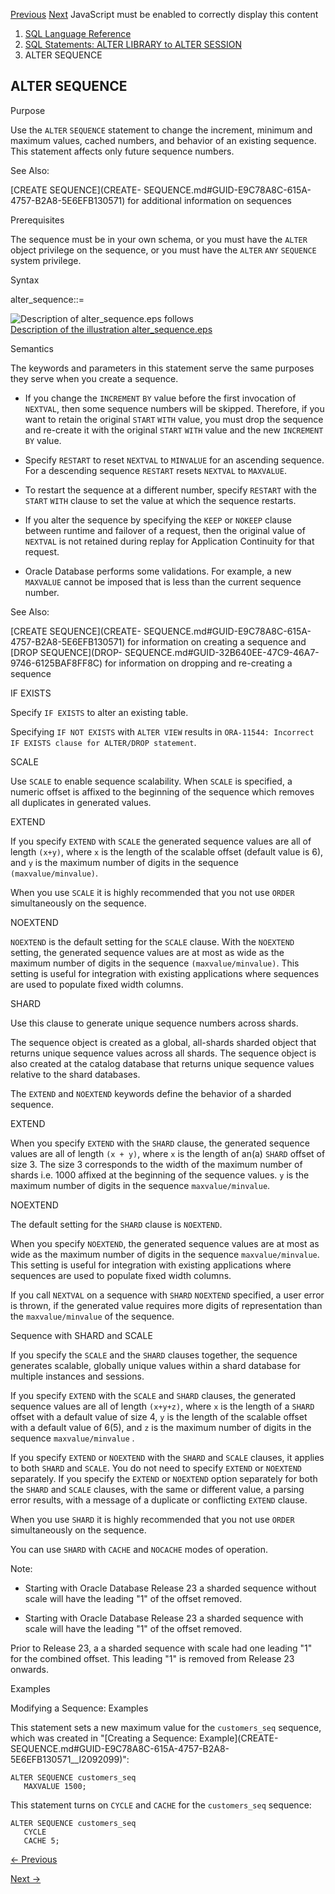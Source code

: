 [Previous](ALTER-ROLLBACK-SEGMENT.md) [Next](ALTER-SESSION.md) JavaScript
must be enabled to correctly display this content

  1. [SQL Language Reference ](index.md)
  2. [ SQL Statements: ALTER LIBRARY to ALTER SESSION](SQL-Statements-ALTER-LIBRARY-to-ALTER-SESSION.md)
  3. ALTER SEQUENCE 

## ALTER SEQUENCE

Purpose

Use the `ALTER` `SEQUENCE` statement to change the increment, minimum and
maximum values, cached numbers, and behavior of an existing sequence. This
statement affects only future sequence numbers.

See Also:

[CREATE SEQUENCE](CREATE-
SEQUENCE.md#GUID-E9C78A8C-615A-4757-B2A8-5E6EFB130571) for additional
information on sequences

Prerequisites

The sequence must be in your own schema, or you must have the `ALTER` object
privilege on the sequence, or you must have the `ALTER` `ANY` `SEQUENCE`
system privilege.

Syntax

alter_sequence::=

![Description of alter_sequence.eps
follows](https://docs.oracle.com/en/database/oracle/oracle-database/23/sqlrf/img/alter_sequence.gif)  
[Description of the illustration
alter_sequence.eps](img_text/alter_sequence.md)

Semantics

The keywords and parameters in this statement serve the same purposes they
serve when you create a sequence.

  * If you change the `INCREMENT` `BY` value before the first invocation of `NEXTVAL`, then some sequence numbers will be skipped. Therefore, if you want to retain the original `START` `WITH` value, you must drop the sequence and re-create it with the original `START` `WITH` value and the new `INCREMENT` `BY` value. 

  * Specify `RESTART` to reset `NEXTVAL` to `MINVALUE` for an ascending sequence. For a descending sequence `RESTART` resets `NEXTVAL` to `MAXVALUE`. 

  * To restart the sequence at a different number, specify `RESTART` with the `START` `WITH` clause to set the value at which the sequence restarts. 

  * If you alter the sequence by specifying the `KEEP` or `NOKEEP` clause between runtime and failover of a request, then the original value of `NEXTVAL` is not retained during replay for Application Continuity for that request. 

  * Oracle Database performs some validations. For example, a new `MAXVALUE` cannot be imposed that is less than the current sequence number. 

See Also:

[CREATE SEQUENCE](CREATE-
SEQUENCE.md#GUID-E9C78A8C-615A-4757-B2A8-5E6EFB130571) for information on
creating a sequence and [DROP SEQUENCE](DROP-
SEQUENCE.md#GUID-32B640EE-47C9-46A7-9746-6125BAF8FF8C) for information on
dropping and re-creating a sequence

IF EXISTS

Specify `IF EXISTS` to alter an existing table.

Specifying `IF NOT EXISTS` with `ALTER VIEW` results in `ORA-11544: Incorrect
IF EXISTS clause for ALTER/DROP statement`.

SCALE

Use `SCALE` to enable sequence scalability. When `SCALE` is specified, a
numeric offset is affixed to the beginning of the sequence which removes all
duplicates in generated values.

EXTEND

If you specify `EXTEND` with `SCALE` the generated sequence values are all of
length `(x+y)`, where `x` is the length of the scalable offset (default value
is 6), and `y` is the maximum number of digits in the sequence
`(maxvalue/minvalue)`.

When you use `SCALE` it is highly recommended that you not use `ORDER`
simultaneously on the sequence.

NOEXTEND

`NOEXTEND` is the default setting for the `SCALE` clause. With the `NOEXTEND`
setting, the generated sequence values are at most as wide as the maximum
number of digits in the sequence `(maxvalue/minvalue)`. This setting is useful
for integration with existing applications where sequences are used to
populate fixed width columns.

SHARD

Use this clause to generate unique sequence numbers across shards.

The sequence object is created as a global, all-shards sharded object that
returns unique sequence values across all shards. The sequence object is also
created at the catalog database that returns unique sequence values relative
to the shard databases.

The `EXTEND` and `NOEXTEND` keywords define the behavior of a sharded
sequence.

EXTEND

When you specify `EXTEND` with the `SHARD` clause, the generated sequence
values are all of length `(x + y)`, where `x` is the length of an(a) `SHARD`
offset of size 3. The size 3 corresponds to the width of the maximum number of
shards i.e. 1000 affixed at the beginning of the sequence values. `y` is the
maximum number of digits in the sequence `maxvalue/minvalue`.

NOEXTEND

The default setting for the `SHARD` clause is `NOEXTEND`.

When you specify `NOEXTEND`, the generated sequence values are at most as wide
as the maximum number of digits in the sequence `maxvalue/minvalue`. This
setting is useful for integration with existing applications where sequences
are used to populate fixed width columns.

If you call `NEXTVAL` on a sequence with `SHARD` `NOEXTEND` specified, a user
error is thrown, if the generated value requires more digits of representation
than the `maxvalue/minvalue` of the sequence.

Sequence with SHARD and SCALE

If you specify the `SCALE` and the `SHARD` clauses together, the sequence
generates scalable, globally unique values within a shard database for
multiple instances and sessions.

If you specify `EXTEND` with the `SCALE` and `SHARD` clauses, the generated
sequence values are all of length `(x+y+z)`, where `x` is the length of a
`SHARD` offset with a default value of size 4, `y` is the length of the
scalable offset with a default value of 6(5), and `z` is the maximum number of
digits in the sequence `maxvalue/minvalue` .

If you specify `EXTEND` or `NOEXTEND` with the `SHARD` and `SCALE` clauses, it
applies to both `SHARD` and `SCALE`. You do not need to specify `EXTEND` or
`NOEXTEND` separately. If you specify the `EXTEND` or `NOEXTEND` option
separately for both the `SHARD` and `SCALE` clauses, with the same or
different value, a parsing error results, with a message of a duplicate or
conflicting `EXTEND` clause.

When you use `SHARD` it is highly recommended that you not use `ORDER`
simultaneously on the sequence.

You can use `SHARD` with `CACHE` and `NOCACHE` modes of operation.

Note:

  * Starting with Oracle Database Release 23 a sharded sequence without scale will have the leading "1" of the offset removed.

  * Starting with Oracle Database Release 23 a sharded sequence with scale will have the leading "1" of the offset removed.

Prior to Release 23, a a sharded sequence with scale had one leading "1" for
the combined offset. This leading "1" is removed from Release 23 onwards.

Examples

Modifying a Sequence: Examples

This statement sets a new maximum value for the `customers_seq` sequence,
which was created in "[Creating a Sequence: Example](CREATE-
SEQUENCE.md#GUID-E9C78A8C-615A-4757-B2A8-5E6EFB130571__I2092099)":

    
    
    ALTER SEQUENCE customers_seq 
       MAXVALUE 1500;
    

This statement turns on `CYCLE` and `CACHE` for the `customers_seq` sequence:

    
    
    ALTER SEQUENCE customers_seq 
       CYCLE
       CACHE 5; 


[← Previous](ALTER-ROLLBACK-SEGMENT.md)

[Next →](ALTER-SESSION.md)
